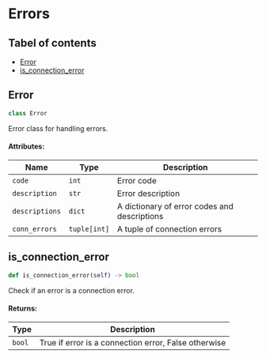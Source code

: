 # Errors

## Tabel of contents
- [Error](#errors.error)
- [is_connection_error](#errors.is_connection_error)


<a id="errors.error"></a>
## Error
```python
class Error
```
Error class for handling errors.

#### Attributes:
| Name           | Type         | Description                                  |
|----------------|--------------|----------------------------------------------|
| `code`         | `int`        | Error code                                   |
| `description`  | `str`        | Error description                            |
| `descriptions` | `dict`       | A dictionary of error codes and descriptions |
| `conn_errors`  | `tuple[int]` | A tuple of connection errors                 |


<a id="errors.is_connection_error"></a>
## is_connection_error
```python
def is_connection_error(self) -> bool
```
Check if an error is a connection error.

#### Returns:
| Type   | Description                                          |
|--------|------------------------------------------------------|
| `bool` | True if error is a connection error, False otherwise |
